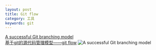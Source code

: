 ```yaml
---
layout: post
title: Git flow
category: 工具
keywords: git
--- 
```

[A successful Git branching model](http://nvie.com/posts/a-successful-git-branching-model/)  
[基于git的源代码管理模型——git flow](http://www.ituring.com.cn/article/56870) 
![A successful Git branching model](https://bychenxa.github.io/img/git-model@2x.png) 